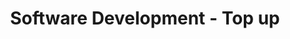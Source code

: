 ---
icon: fa-university
icon_type: icon
title: Software Development - Top up
organization: University College of Northern Denmark
order_id: 2
period: 01/01/2018 - 15/06/2019
description: During the top-up, we studied testing in far more detailed than simply unit testing everything blindly. We also focused our attention on the more theoretical aspects of Computer Science, such as Discrete Mathematics and the proper etiquete and practice in writing a Research Paper.<br>The next semester we studied Syntax and Semantics as well as large scale system development and system integration. These topics were applied in our end of semester project where we developed an application where we not only had to create an application, but design it for scalabaility and for it to be able to function in an agile organization.
---